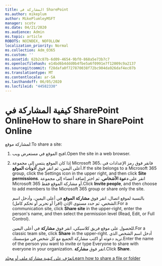 ```yaml
---
title: المشاركة في SharePoint
ms.author: mikeplum
author: MikePlumleyMSFT
manager: scotv
ms.date: 04/21/2020
ms.audience: Admin
ms.topic: article
ROBOTS: NOINDEX, NOFOLLOW
localization_priority: Normal
ms.collection: Adm_O365
ms.custom: ''
ms.assetid: 62b2c87b-6d09-4654-9bf0-868a5e73b7c7
ms.openlocfilehash: e14bd6b4ddd0b4fbe5a6f0991e7f12009c9a2137
ms.sourcegitcommit: f28dafa0f727870038f72bc904da926daf4ec07b
ms.translationtype: MT
ms.contentlocale: ar-SA
ms.lasthandoff: 06/05/2020
ms.locfileid: "44582330"
---
```

# <a name="how-to-share-in-sharepoint-online"></a><span data-ttu-id="4c358-102">كيفية المشاركة في SharePoint Online</span><span class="sxs-lookup"><span data-stu-id="4c358-102">How to share in SharePoint Online</span></span>

<span data-ttu-id="4c358-103">لمشاركة موقع:</span><span class="sxs-lookup"><span data-stu-id="4c358-103">To share a site:</span></span>
  
1. <span data-ttu-id="4c358-104">افتح الموقع في مستعرض ويب.</span><span class="sxs-lookup"><span data-stu-id="4c358-104">Open the site in a web browser.</span></span>
    
2. <span data-ttu-id="4c358-105">إذا كان الموقع ينتمي إلى مجموعة Microsoft 365، فانقر فوق رمز الإعدادات في أعلى اليمين، ثم انقر فوق **أذونات الموقع**.</span><span class="sxs-lookup"><span data-stu-id="4c358-105">If the site belongs to a Microsoft 365 group, click the Settings icon in the upper right, and then click **Site permissions**.</span></span> <span data-ttu-id="4c358-106">انقر على **دعوة الأشخاص**، ثم اختر إضافة أعضاء إلى مجموعة Microsoft 365 أو مشاركة الموقع فقط.</span><span class="sxs-lookup"><span data-stu-id="4c358-106">Click **Invite people**, and then choose to add members to the Microsoft 365 group or share only the site.</span></span> 
    
    <span data-ttu-id="4c358-107">بالنسبة لموقع اتصال، انقر فوق **مشاركة الموقع** في أعلى اليمين، وأدخل اسم الشخص، ثم حدد مستوى الإذن (اقرأ أو تحرير أو تحكم كامل).</span><span class="sxs-lookup"><span data-stu-id="4c358-107">For a communication site, click **Share site** in the upper-right, enter the person's name, and then select the permission level (Read, Edit, or Full Control).</span></span> 
    
    <span data-ttu-id="4c358-108">للحصول على موقع فريق كلاسيكي، انقر فوق **مشاركة** في أعلى اليمين.</span><span class="sxs-lookup"><span data-stu-id="4c358-108">For a classic team site, click **Share** in the upper-right.</span></span> <span data-ttu-id="4c358-109">أدخل اسم الشخص الذي تريد دعوته أو اكتب مشاركة الجميع مع كل شخص في مؤسستك.</span><span class="sxs-lookup"><span data-stu-id="4c358-109">Enter the name of the person you want to invite or type Everyone to share with everyone in your organization.</span></span> <span data-ttu-id="4c358-110">انقر فوق **مشاركة**.</span><span class="sxs-lookup"><span data-stu-id="4c358-110">Click **Share**.</span></span>
    
[<span data-ttu-id="4c358-111">تعرّف على كيفية مشاركة ملف أو مجلد</span><span class="sxs-lookup"><span data-stu-id="4c358-111">Learn how to share a file or folder</span></span>](https://go.microsoft.com/fwlink/?linkid=511430)
  

